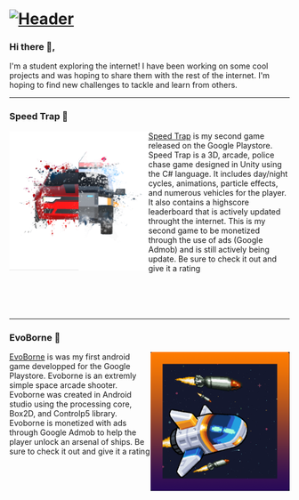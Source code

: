 # [![Header](https://blog.newrelic.com/wp-content/uploads/good-programmer-banner-final.jpg)](https://blog.newrelic.com/wp-content/uploads/good-programmer-banner-final.jpg)
### Hi there 👋, 
<p>I'm a student exploring the internet! I have been working on some cool projects and was hoping to share them with the rest of the internet. I'm hoping to find new challenges to tackle and learn from others.</p>

___


### Speed Trap 🚗
<p> 
    <img width="250" height="250" align='Left' src="https://github.com/Raziz1/Raziz1/blob/main/icon/Logo 3.png? raw=true">
</p> 

[Speed Trap](https://play.google.com/store/apps/details?id=com.DefaultCompany.SpeedTrap) is my second game released on the Google Playstore. Speed Trap is a 3D, arcade, police chase game designed in Unity using the C# language. It includes day/night cycles, animations, particle effects, and numerous vehicles for the player. It also contains a highscore leaderboard that is actively updated throught the internet. This is my second game to be monetized through the use of ads (Google Admob) and is still actively being update. Be sure to check it out and give it a rating 
<br />
<br />
<br />
<br />
<br />

___
 


### EvoBorne 🚀
<p> 
  <img width="250" height="250" align='Right' src="https://github.com/Raziz1/Raziz1/blob/main/icon/Icon.png? raw=true">
</p>

[EvoBorne](https://play.google.com/store/apps/details?id=processing.test.spaceship_game) is was my first android game developped for the Google Playstore. Evoborne is an extremly simple space arcade shooter. Evoborne was created in Android studio using the processing core, Box2D, and Controlp5 library. Evoborne is monetized with ads through Google Admob to help the player unlock an arsenal of ships. Be sure to check it out and give it a rating 



<!--
**Raziz1/Raziz1** is a ✨ _special_ ✨ repository because its `README.md` (this file) appears on your GitHub profile.

Here are some ideas to get you started:

- 🔭 I’m currently working on ...
- 🌱 I’m currently learning ...
- 👯 I’m looking to collaborate on ...
- 🤔 I’m looking for help with ...
- 💬 Ask me about ...
- 📫 How to reach me: ...
- 😄 Pronouns: ...
- ⚡ Fun fact: ...
-->
